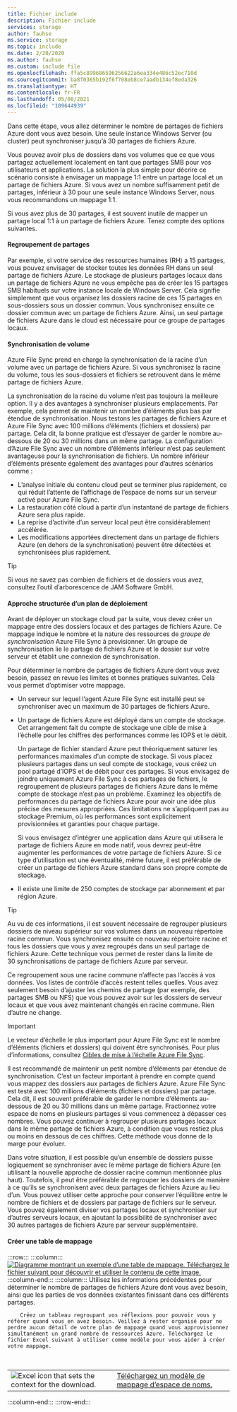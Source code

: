 ```yaml
---
title: Fichier include
description: Fichier include
services: storage
author: fauhse
ms.service: storage
ms.topic: include
ms.date: 2/20/2020
ms.author: fauhse
ms.custom: include file
ms.openlocfilehash: ffa5c899686596256622a6ea334e486c52ec710d
ms.sourcegitcommit: ba8f0365b192f6f708eb8ce7aadb134ef8eda326
ms.translationtype: HT
ms.contentlocale: fr-FR
ms.lasthandoff: 05/08/2021
ms.locfileid: "109644939"
---
```

Dans cette étape, vous allez déterminer le nombre de partages de fichiers Azure dont vous avez besoin. Une seule instance Windows Server (ou cluster) peut synchroniser jusqu’à 30 partages de fichiers Azure.

Vous pouvez avoir plus de dossiers dans vos volumes que ce que vous partagez actuellement localement en tant que partages SMB pour vos utilisateurs et applications. La solution la plus simple pour décrire ce scénario consiste à envisager un mappage 1:1 entre un partage local et un partage de fichiers Azure. Si vous avez un nombre suffisamment petit de partages, inférieur à 30 pour une seule instance Windows Server, nous vous recommandons un mappage 1:1.

Si vous avez plus de 30 partages, il est souvent inutile de mapper un partage local 1:1 à un partage de fichiers Azure. Tenez compte des options suivantes.

#### <a name="share-grouping"></a>Regroupement de partages

Par exemple, si votre service des ressources humaines (RH) a 15 partages, vous pouvez envisager de stocker toutes les données RH dans un seul partage de fichiers Azure. Le stockage de plusieurs partages locaux dans un partage de fichiers Azure ne vous empêche pas de créer les 15 partages SMB habituels sur votre instance locale de Windows Server. Cela signifie simplement que vous organisez les dossiers racine de ces 15 partages en sous-dossiers sous un dossier commun. Vous synchronisez ensuite ce dossier commun avec un partage de fichiers Azure. Ainsi, un seul partage de fichiers Azure dans le cloud est nécessaire pour ce groupe de partages locaux.

#### <a name="volume-sync"></a>Synchronisation de volume

Azure File Sync prend en charge la synchronisation de la racine d’un volume avec un partage de fichiers Azure. Si vous synchronisez la racine du volume, tous les sous-dossiers et fichiers se retrouvent dans le même partage de fichiers Azure.

La synchronisation de la racine du volume n’est pas toujours la meilleure option. Il y a des avantages à synchroniser plusieurs emplacements. Par exemple, cela permet de maintenir un nombre d’éléments plus bas par étendue de synchronisation. Nous testons les partages de fichiers Azure et Azure File Sync avec 100 millions d’éléments (fichiers et dossiers) par partage. Cela dit, la bonne pratique est d’essayer de garder le nombre au-dessous de 20 ou 30 millions dans un même partage. La configuration d’Azure File Sync avec un nombre d’éléments inférieur n’est pas seulement avantageuse pour la synchronisation de fichiers. Un nombre inférieur d’éléments présente également des avantages pour d’autres scénarios comme :

* L’analyse initiale du contenu cloud peut se terminer plus rapidement, ce qui réduit l’attente de l’affichage de l’espace de noms sur un serveur activé pour Azure File Sync.
* La restauration côté cloud à partir d’un instantané de partage de fichiers Azure sera plus rapide.
* La reprise d’activité d’un serveur local peut être considérablement accélérée.
* Les modifications apportées directement dans un partage de fichiers Azure (en dehors de la synchronisation) peuvent être détectées et synchronisées plus rapidement.

> [!TIP]
> Si vous ne savez pas combien de fichiers et de dossiers vous avez, consultez l’outil d’arborescence de JAM Software GmbH.

#### <a name="a-structured-approach-to-a-deployment-map"></a>Approche structurée d’un plan de déploiement

Avant de déployer un stockage cloud par la suite, vous devez créer un mappage entre des dossiers locaux et des partages de fichiers Azure. Ce mappage indique le nombre et la nature des ressources de *groupe de synchronisation* Azure File Sync à provisionner. Un groupe de synchronisation lie le partage de fichiers Azure et le dossier sur votre serveur et établit une connexion de synchronisation.

Pour déterminer le nombre de partages de fichiers Azure dont vous avez besoin, passez en revue les limites et bonnes pratiques suivantes. Cela vous permet d’optimiser votre mappage.

* Un serveur sur lequel l’agent Azure File Sync est installé peut se synchroniser avec un maximum de 30 partages de fichiers Azure.
* Un partage de fichiers Azure est déployé dans un compte de stockage. Cet arrangement fait du compte de stockage une cible de mise à l’échelle pour les chiffres des performances comme les IOPS et le débit.

  Un partage de fichier standard Azure peut théoriquement saturer les performances maximales d’un compte de stockage. Si vous placez plusieurs partages dans un seul compte de stockage, vous créez un pool partagé d’IOPS et de débit pour ces partages. Si vous envisagez de joindre uniquement Azure File Sync à ces partages de fichiers, le regroupement de plusieurs partages de fichiers Azure dans le même compte de stockage n’est pas un problème. Examinez les objectifs de performances du partage de fichiers Azure pour avoir une idée plus précise des mesures appropriées. Ces limitations ne s’appliquent pas au stockage Premium, où les performances sont explicitement provisionnées et garanties pour chaque partage.

  Si vous envisagez d’intégrer une application dans Azure qui utilisera le partage de fichiers Azure en mode natif, vous devrez peut-être augmenter les performances de votre partage de fichiers Azure. Si ce type d’utilisation est une éventualité, même future, il est préférable de créer un partage de fichiers Azure standard dans son propre compte de stockage.
* Il existe une limite de 250 comptes de stockage par abonnement et par région Azure.

> [!TIP]
> Au vu de ces informations, il est souvent nécessaire de regrouper plusieurs dossiers de niveau supérieur sur vos volumes dans un nouveau répertoire racine commun. Vous synchronisez ensuite ce nouveau répertoire racine et tous les dossiers que vous y avez regroupés dans un seul partage de fichiers Azure. Cette technique vous permet de rester dans la limite de 30 synchronisations de partage de fichiers Azure par serveur.
>
> Ce regroupement sous une racine commune n’affecte pas l’accès à vos données. Vos listes de contrôle d’accès restent telles quelles. Vous avez seulement besoin d’ajuster les chemins de partage (par exemple, des partages SMB ou NFS) que vous pouvez avoir sur les dossiers de serveur locaux et que vous avez maintenant changés en racine commune. Rien d’autre ne change.

> [!IMPORTANT]
> Le vecteur d’échelle le plus important pour Azure File Sync est le nombre d’éléments (fichiers et dossiers) qui doivent être synchronisés. Pour plus d’informations, consultez [Cibles de mise à l’échelle Azure File Sync](../articles/storage/files/storage-files-scale-targets.md#azure-file-sync-scale-targets).

Il est recommandé de maintenir un petit nombre d’éléments par étendue de synchronisation. C’est un facteur important à prendre en compte quand vous mappez des dossiers aux partages de fichiers Azure. Azure File Sync est testé avec 100 millions d’éléments (fichiers et dossiers) par partage. Cela dit, il est souvent préférable de garder le nombre d’éléments au-dessous de 20 ou 30 millions dans un même partage. Fractionnez votre espace de noms en plusieurs partages si vous commencez à dépasser ces nombres. Vous pouvez continuer à regrouper plusieurs partages locaux dans le même partage de fichiers Azure, à condition que vous restiez plus ou moins en dessous de ces chiffres. Cette méthode vous donne de la marge pour évoluer.

Dans votre situation, il est possible qu’un ensemble de dossiers puisse logiquement se synchroniser avec le même partage de fichiers Azure (en utilisant la nouvelle approche de dossier racine commun mentionnée plus haut). Toutefois, il peut être préférable de regrouper les dossiers de manière à ce qu’ils se synchronisent avec deux partages de fichiers Azure au lieu d’un. Vous pouvez utiliser cette approche pour conserver l’équilibre entre le nombre de fichiers et de dossiers par partage de fichiers sur le serveur. Vous pouvez également diviser vos partages locaux et synchroniser sur d’autres serveurs locaux, en ajoutant la possibilité de synchroniser avec 30 autres partages de fichiers Azure par serveur supplémentaire.

#### <a name="create-a-mapping-table"></a>Créer une table de mappage

:::row:::
    :::column:::
        [![Diagramme montrant un exemple d’une table de mappage. Téléchargez le fichier suivant pour découvrir et utiliser le contenu de cette image.](media/storage-files-migration-namespace-mapping/namespace-mapping.png)](media/storage-files-migration-namespace-mapping/namespace-mapping-expanded.png#lightbox)
    :::column-end:::
    :::column:::
        Utilisez les informations précédentes pour déterminer le nombre de partages de fichiers Azure dont vous avez besoin, ainsi que les parties de vos données existantes finissant dans ces différents partages.
        
        Créez un tableau regroupant vos réflexions pour pouvoir vous y référer quand vous en avez besoin. Veillez à rester organisé pour ne perdre aucun détail de votre plan de mappage quand vous approvisionnez simultanément un grand nombre de ressources Azure. Téléchargez le fichier Excel suivant à utiliser comme modèle pour vous aider à créer votre mappage.

[//]: # (Le langage HTML se présente comme étant le seul moyen d’ajouter une table imbriquée à deux colonnes avec analyse des images de travail et texte/lien hypertexte sur la même ligne.)

<br>
<table>
    <tr>
        <td>
            <img src="media/storage-files-migration-namespace-mapping/excel.png" alt="Excel icon that sets the context for the download.">
        </td>
        <td>
            <a href="https://download.microsoft.com/download/1/8/D/18DC8184-E7E2-45EF-823F-F8A36B9FF240/Azure File Sync - Namespace Mapping.xlsx">Téléchargez un modèle de mappage d’espace de noms.</a>
        </td>
    </tr>
</table>
    :::column-end:::
:::row-end:::
